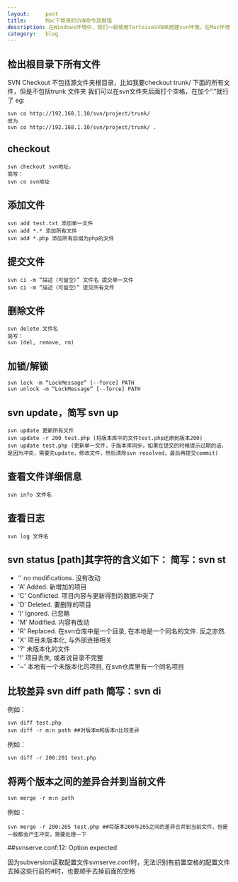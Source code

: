 ```yaml
---
layout:		post
title:		Mac下常用的SVN命令及报错
description: 在Windows环境中，我们一般使用TortoiseSVN来搭建svn环境。在Mac环境下，由于Mac自带了svn的服务器端和客户端功能，所以我们可以在不装任何第三方软件的前提下使用svn功能
category:	blog
---
```


## 检出根目录下所有文件

SVN Checkout 不包括源文件夹根目录，比如我要checkout   trunk/ 下面的所有文件，但是不包括trunk 文件夹
我们可以在svn文件夹后面打个空格，在加个“.”就行了
eg:

	svn co http://192.168.1.10/svn/project/trunk/
	改为
	svn co http://192.168.1.10/svn/project/trunk/ .

## checkout

	svn checkout svn地址，
	简写：
	svn co svn地址

## 添加文件

	svn add test.txt 添加单一文件
	svn add *.* 添加所有文件
	svn add *.php 添加所有后缀为php的文件

## 提交文件

	svn ci -m “描述（可留空）” 文件名 提交单一文件
	svn ci -m “描述（可留空）” 提交所有文件

## 删除文件

	svn delete 文件名
	简写：
	svn (del, remove, rm)

## 加锁/解锁

	svn lock -m “LockMessage“ [--force] PATH
	svn unlock -m “LockMessage“ [--force] PATH

## svn update，简写 svn up

	svn update 更新所有文件
	svn update -r 200 test.php (将版本库中的文件test.php还原到版本200)
	svn update test.php (更新单一文件，于版本库同步。如果在提交的时候提示过期的话，是因为冲突，需要先update，修改文件，然后清除svn resolved，最后再提交commit)

## 查看文件详细信息

	svn info 文件名

## 查看日志

	svn log 文件名

## svn status [path]其字符的含义如下： 简写：svn st

<ul>
	<li>'' no modifications. 没有改动</li>
	<li>'A' Added. 新增加的项目</li>
	<li>'C' Conflicted. 项目内容与更新得到的数据冲突了</li>
	<li>'D' Deleted. 要删除的项目</li>
	<li>'I' Ignored. 已忽略</li>
	<li>'M' Modified. 内容有改动</li>
	<li>'R' Replaced. 在svn仓库中是一个目录, 在本地是一个同名的文件. 反之亦然.</li>
	<li>'X' 项目未版本化, 与外部连接相关</li>
	<li>'?' 未版本化的文件</li>
	<li>'!' 项目丢失, 或者说目录不完整</li>
	<li>'~' 本地有一个未版本化的项目, 在svn仓库里有一个同名项目</li>
</ul>

## 比较差异 svn diff path 简写：svn di
例如：

	svn diff test.php
	svn diff -r m:n path ##对版本m和版本n比较差异

例如：

	svn diff -r 200:201 test.php

## 将两个版本之间的差异合并到当前文件

	svn merge -r m:n path

例如：

	svn merge -r 200:205 test.php ##将版本200与205之间的差异合并到当前文件，但是一般都会产生冲突，需要处理一下

##svnserve.conf:12: Option expected

因为subversion读取配置文件svnserve.conf时，无法识别有前置空格的配置文件 去掉这些行前的#时，也要顺手去掉前面的空格

